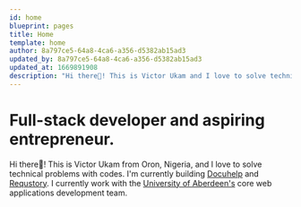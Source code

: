 ```yaml
---
id: home
blueprint: pages
title: Home
template: home
author: 8a797ce5-64a8-4ca6-a356-d5382ab15ad3
updated_by: 8a797ce5-64a8-4ca6-a356-d5382ab15ad3
updated_at: 1669891908
description: "Hi there👋! This is Victor Ukam and I love to solve technical problems with codes."
---
```

# Full-stack developer and aspiring entrepreneur.

Hi there👋! This is Victor Ukam from Oron, Nigeria, and I love to solve technical problems with codes. I'm currently building <a href="https://docuhelp.ai" target="_blank">Docuhelp</a> and <a href="https://requstory.com" target="_blank">Requstory</a>. I currently work with the <a href="https://abdn.ac.uk" target="_blank">University of Aberdeen's</a> core web applications development team.
